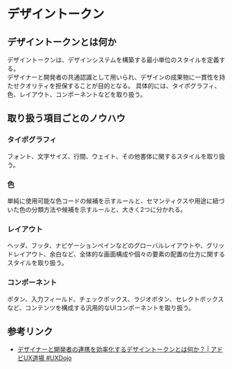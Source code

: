 # デザイントークン

## デザイントークンとは何か

デザイントークンは、デザインシステムを構築する最小単位のスタイルを定義する。  
デザイナーと開発者の共通認識として用いられ、デザインの成果物に一貫性を持たせクオリティを担保することが目的となる。
具体的には、タイポグラフィ、色、レイアウト、コンポーネントなどを取り扱う。

## 取り扱う項目ごとのノウハウ

### タイポグラフィ

フォント、文字サイズ、行間、ウェイト、その他書体に関するスタイルを取り扱う。

### 色

単純に使用可能な色コードの候補を示すルールと、セマンティクスや用途に紐づいた色の分類方法や候補を示すルールと、大きく2つに分かれる。

### レイアウト

ヘッダ、フッタ、ナビゲーションペインなどのグローバルレイアウトや、グリッドレイアウト、余白など、全体的な画面構成や個々の要素の配置の仕方に関するスタイルを取り扱う。

### コンポーネント

ボタン、入力フィールド、チェックボックス、ラジオボタン、セレクトボックスなど、コンテンツを構成する汎用的なUIコンポーネントを取り扱う。  

## 参考リンク

- [デザイナーと開発者の連携を効率化するデザイントークンとは何か？ | アドビUX道場 #UXDojo](https://blog.adobe.com/jp/publish/2021/03/29/cc-web-what-are-design-tokens)